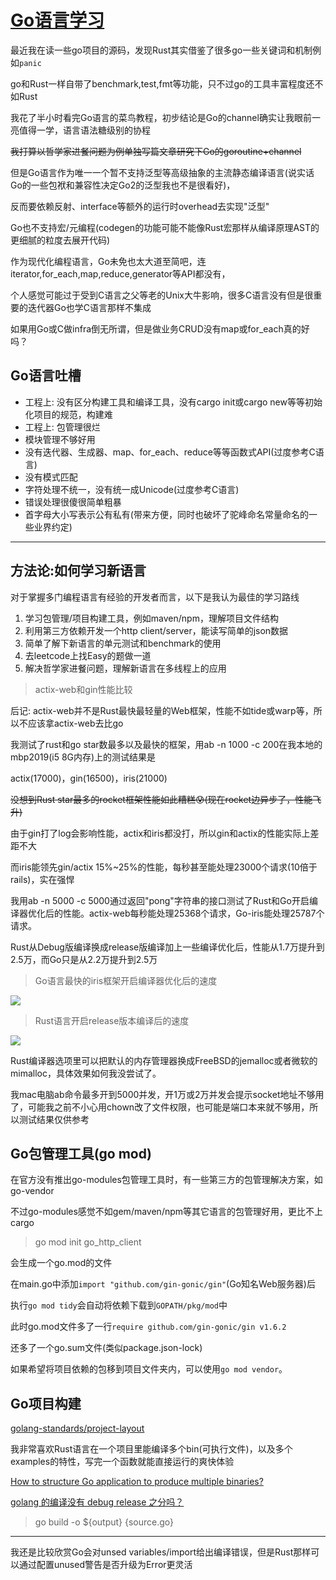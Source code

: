 # [Go语言学习](/2020/04/golang.md)

最近我在读一些go项目的源码，发现Rust其实借鉴了很多go一些关键词和机制例如`panic`

go和Rust一样自带了benchmark,test,fmt等功能，只不过go的工具丰富程度还不如Rust

我花了半小时看完Go语言的菜鸟教程，初步结论是Go的channel确实让我眼前一亮值得一学，语言语法糖级别的协程

~~我打算以哲学家进餐问题为例单独写篇文章研究下Go的goroutine+channel~~

但是Go语言作为唯一一个暂不支持泛型等高级抽象的主流静态编译语言(说实话Go的一些包袱和兼容性决定Go2的泛型我也不是很看好)，

反而要依赖反射、interface等额外的运行时overhead去实现"泛型"

Go也不支持宏/元编程(codegen的功能可能不能像Rust宏那样从编译原理AST的更细腻的粒度去展开代码)

作为现代化编程语言，Go未免也太大道至简吧，连iterator,for_each,map,reduce,generator等API都没有，

个人感觉可能过于受到C语言之父等老的Unix大牛影响，很多C语言没有但是很重要的迭代器Go也学C语言那样不集成

如果用Go或C做infra倒无所谓，但是做业务CRUD没有map或for_each真的好吗？

## Go语言吐槽

- 工程上: 没有区分构建工具和编译工具，没有cargo init或cargo new等等初始化项目的规范，构建难
- 工程上: 包管理很烂
- 模块管理不够好用
- 没有迭代器、生成器、map、for_each、reduce等等函数式API(过度参考C语言)
- 没有模式匹配
- 字符处理不统一，没有统一成Unicode(过度参考C语言)
- 错误处理很傻很简单粗暴
- 首字母大小写表示公有私有(带来方便，同时也破坏了驼峰命名常量命名的一些业界约定)

---

## 方法论:如何学习新语言

对于掌握多门编程语言有经验的开发者而言，以下是我认为最佳的学习路线

1. 学习包管理/项目构建工具，例如maven/npm，理解项目文件结构
2. 利用第三方依赖开发一个http client/server，能读写简单的json数据
3. 简单了解下新语言的单元测试和benchmark的使用
4. 去leetcode上找Easy的题做一道
5. 解决哲学家进餐问题，理解新语言在多线程上的应用

> actix-web和gin性能比较

后记: actix-web并不是Rust最快最轻量的Web框架，性能不如tide或warp等，所以不应该拿actix-web去比go

我测试了rust和go star数最多以及最快的框架，用ab -n 1000 -c 200在我本地的mbp2019(i5 8G内存)上的测试结果是

actix(17000)，gin(16500)，iris(21000)

~~没想到Rust star最多的rocket框架性能如此糟糕😰(现在rocket边异步了，性能飞升)~~

由于gin打了log会影响性能，actix和iris都没打，所以gin和actix的性能实际上差距不大

而iris能领先gin/actix 15%~25%的性能，每秒甚至能处理23000个请求(10倍于rails)，实在强悍

我用ab -n 5000 -c 5000通过返回"pong"字符串的接口测试了Rust和Go开启编译器优化后的性能。actix-web每秒能处理25368个请求，Go-iris能处理25787个请求。

Rust从Debug版编译换成release版编译加上一些编译优化后，性能从1.7万提升到2.5万，而Go只是从2.2万提升到2.5万

> Go语言最快的iris框架开启编译器优化后的速度

![](go_iris_benchmark.png)

> Rust语言开启release版本编译后的速度

![](rust_actix_benchmark.png)

Rust编译器选项里可以把默认的内存管理器换成FreeBSD的jemalloc或者微软的mimalloc，具体效果如何我没尝试了。

我mac电脑ab命令最多开到5000并发，开1万或2万并发会提示socket地址不够用了，可能我之前不小心用chown改了文件权限，也可能是端口本来就不够用，所以测试结果仅供参考

## Go包管理工具(go mod)

在官方没有推出go-modules包管理工具时，有一些第三方的包管理解决方案，如go-vendor

不过go-modules感觉不如gem/maven/npm等其它语言的包管理好用，更比不上cargo

> go mod init go_http_client

会生成一个go.mod的文件

在main.go中添加`import "github.com/gin-gonic/gin"`(Go知名Web服务器)后

执行`go mod tidy`会自动将依赖下载到`GOPATH/pkg/mod`中

此时go.mod文件多了一行`require github.com/gin-gonic/gin v1.6.2`

还多了一个go.sum文件(类似package.json-lock)

如果希望将项目依赖的包移到项目文件夹内，可以使用`go mod vendor`。

## Go项目构建

[golang-standards/project-layout](https://github.com/golang-standards/project-layout)

我非常喜欢Rust语言在一个项目里能编译多个bin(可执行文件)，以及多个examples的特性，写完一个函数就能直接运行的爽快体验

[How to structure Go application to produce multiple binaries?](https://stackoverflow.com/questions/50904560/how-to-structure-go-application-to-produce-multiple-binaries/50904959)

[golang 的编译没有 debug release 之分吗？](https://www.v2ex.com/t/561636)

> go build -o ${output} {source.go}

---

我还是比较欣赏Go会对unsed variables/import给出编译错误，但是Rust那样可以通过配置unused警告是否升级为Error更灵活
